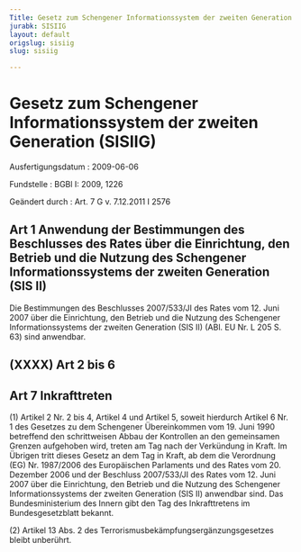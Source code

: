 ```yaml
---
Title: Gesetz zum Schengener Informationssystem der zweiten Generation
jurabk: SISIIG
layout: default
origslug: sisiig
slug: sisiig

---
```


# Gesetz zum Schengener Informationssystem der zweiten Generation (SISIIG)

Ausfertigungsdatum
:   2009-06-06

Fundstelle
:   BGBl I: 2009, 1226

Geändert durch
:   Art. 7 G v. 7.12.2011 I 2576

[^F772013_01_BJNR122600009]:     Dieses Gesetz dient der Umsetzung des Beschlusses 2007/533/JI des
    Rates vom 12. Juni 2007 über die Einrichtung, den Betrieb und die
    Nutzung des Schengener Informationssystems der zweiten Generation (SIS
    II) (ABl. EU Nr. L 205 S. 63).


## Art 1 Anwendung der Bestimmungen des Beschlusses des Rates über die Einrichtung, den Betrieb und die Nutzung des Schengener Informationssystems der zweiten Generation (SIS II)

Die Bestimmungen des Beschlusses 2007/533/JI des Rates vom 12. Juni
2007 über die Einrichtung, den Betrieb und die Nutzung des Schengener
Informationssystems der zweiten Generation (SIS II) (ABl. EU Nr. L 205
S. 63) sind anwendbar.


## (XXXX) Art 2 bis 6



## Art 7 Inkrafttreten

(1) Artikel 2 Nr. 2 bis 4, Artikel 4 und Artikel 5, soweit hierdurch
Artikel 6 Nr. 1 des Gesetzes zu dem Schengener Übereinkommen vom 19.
Juni 1990 betreffend den schrittweisen Abbau der Kontrollen an den
gemeinsamen Grenzen aufgehoben wird, treten am Tag nach der Verkündung
in Kraft. Im Übrigen tritt dieses Gesetz an dem Tag in Kraft, ab dem
die Verordnung (EG) Nr. 1987/2006 des Europäischen Parlaments und des
Rates vom 20. Dezember 2006 und der Beschluss 2007/533/JI des Rates
vom 12. Juni 2007 über die Einrichtung, den Betrieb und die Nutzung
des Schengener Informationssystems der zweiten Generation (SIS II)
anwendbar sind. Das Bundesministerium des Innern gibt den Tag des
Inkrafttretens im Bundesgesetzblatt bekannt.

(2) Artikel 13 Abs. 2 des Terrorismusbekämpfungsergänzungsgesetzes
bleibt unberührt.

